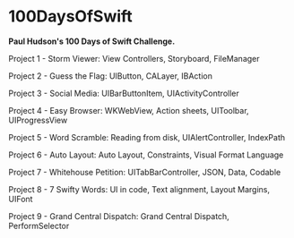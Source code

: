 # 100DaysOfSwift
**Paul Hudson's 100 Days of Swift Challenge.**

Project 1 - Storm Viewer: View Controllers, Storyboard, FileManager

Project 2 - Guess the Flag: UIButton, CALayer, IBAction

Project 3 - Social Media: UIBarButtonItem, UIActivityController

Project 4 - Easy Browser: WKWebView, Action sheets, UIToolbar, UIProgressView

Project 5 - Word Scramble: Reading from disk, UIAlertController, IndexPath

Project 6 - Auto Layout: Auto Layout, Constraints, Visual Format Language

Project 7 - Whitehouse Petition: UITabBarController, JSON, Data, Codable

Project 8 - 7 Swifty Words: UI in code, Text alignment, Layout Margins, UIFont

Project 9 - Grand Central Dispatch: Grand Central Dispatch, PerformSelector

